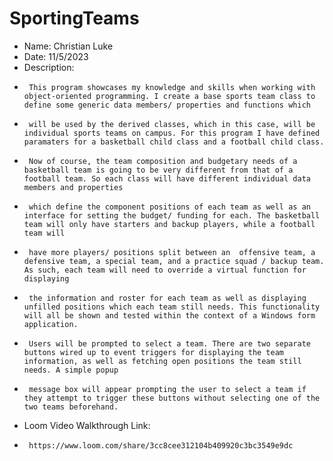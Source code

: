 # SportingTeams

 * Name: Christian Luke
 * Date: 11/5/2023
 * Description:
 *      This program showcases my knowledge and skills when working with object-oriented programming. I create a base sports team class to define some generic data members/ properties and functions which
 *      will be used by the derived classes, which in this case, will be individual sports teams on campus. For this program I have defined paramaters for a basketball child class and a football child class.
 *      Now of course, the team composition and budgetary needs of a basketball team is going to be very different from that of a football team. So each class will have different individual data members and properties
 *      which define the component positions of each team as well as an interface for setting the budget/ funding for each. The basketball team will only have starters and backup players, while a football team will
 *      have more players/ positions split between an  offensive team, a defensive team, a special team, and a practice squad / backup team. As such, each team will need to override a virtual function for displaying 
 *      the information and roster for each team as well as displaying unfilled positions which each team still needs. This functionality will all be shown and tested within the context of a Windows form application.
 *      Users will be prompted to select a team. There are two separate buttons wired up to event triggers for displaying the team information, as well as fetching open positions the team still needs. A simple popup
 *      message box will appear prompting the user to select a team if they attempt to trigger these buttons without selecting one of the two teams beforehand.
 * Loom Video Walkthrough Link:
 *      https://www.loom.com/share/3cc8cee312104b409920c3bc3549e9dc
